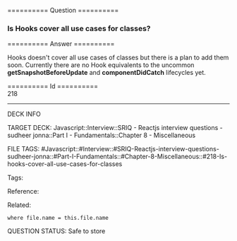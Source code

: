 ========== Question ==========  

### Is Hooks cover all use cases for classes?  

========== Answer ==========  

Hooks doesn't cover all use cases of classes but there is a plan to add them soon. Currently there are no Hook equivalents to the uncommon **getSnapshotBeforeUpdate** and **componentDidCatch** lifecycles yet.

========== Id ==========  
218

---

DECK INFO

TARGET DECK: Javascript::Interview::SRIQ - Reactjs interview questions - sudheer jonna::Part I - Fundamentals::Chapter 8 - Miscellaneous

FILE TAGS: #Javascript::#Interview::#SRIQ-Reactjs-interview-questions-sudheer-jonna::#Part-I-Fundamentals::#Chapter-8-Miscellaneous::#218-Is-hooks-cover-all-use-cases-for-classes

Tags:

Reference:

Related:

```dataview
where file.name = this.file.name
```
QUESTION STATUS: Safe to store
